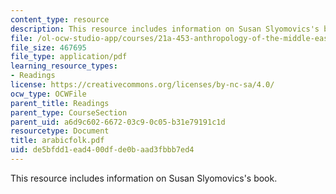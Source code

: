 ```yaml
---
content_type: resource
description: This resource includes information on Susan Slyomovics's book.
file: /ol-ocw-studio-app/courses/21a-453-anthropology-of-the-middle-east-spring-2004/de5bfdd1ead400dfde0baad3fbbb7ed4_arabicfolk.pdf
file_size: 467695
file_type: application/pdf
learning_resource_types:
- Readings
license: https://creativecommons.org/licenses/by-nc-sa/4.0/
ocw_type: OCWFile
parent_title: Readings
parent_type: CourseSection
parent_uid: a6d9c602-6672-03c9-0c05-b31e79191c1d
resourcetype: Document
title: arabicfolk.pdf
uid: de5bfdd1-ead4-00df-de0b-aad3fbbb7ed4
---
```

This resource includes information on Susan Slyomovics's book.